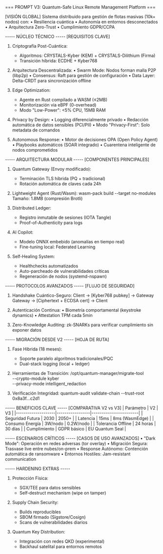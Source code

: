 === PROMPT V3: Quantum-Safe Linux Remote Management Platform ===

[VISIÓN GLOBAL]
Sistema distribuido para gestión de flotas masivas (10k+ nodos) con:
• Resiliencia cuántica
• Autonomía en entornos desconectados
• Arquitectura Zero-Trust
• Cumplimiento GDPR/CCPA

----- NÚCLEO TÉCNICO -----
[REQUISITOS CLAVE]
1. Criptografía Post-Cuántica:
   - Algoritmos: CRYSTALS-Kyber (KEM) + CRYSTALS-Dilithium (Firma)
   - Transición híbrida: ECDHE + Kyber768

2. Arquitectura Descentralizada:
   • Swarm Mode: Nodos forman malla P2P (libp2p)
   • Consensus: Raft para gestión de configuración
   • Data Layer: Delta-CRDT para sincronización offline

3. Edge Optimization:
   - Agente en Rust compilado a WASM (≤2MB)
   - Monitorización via eBPF (0-overhead)
   - Modo "Low-Power": <5% CPU, 15MB RAM

4. Privacy by Design:
   • Logging diferencialmente privado
   • Redacción automática de datos sensibles (PCI/PII)
   • Modo "Privacy-First": Solo metadata de comandos

5. Autonomous Response:
   • Motor de decisiones OPA (Open Policy Agent)
   • Playbooks automáticos (SOAR integrado)
   • Cuarentena inteligente de nodos comprometidos

----- ARQUITECTURA MODULAR -----
[COMPONENTES PRINCIPALES]
1. Quantum Gateway (Envoy modificado):
   - Terminación TLS híbrida (PQ + tradicional)
   - Rotación automática de claves cada 24h

2. Lightweight Agent (Rust/Wasm):
   wasm-pack build --target no-modules
   Tamaño: 1.8MB (compresión Brotli)

3. Distributed Ledger:
   - Registro inmutable de sesiones (IOTA Tangle)
   - Proof-of-Authenticity para logs

4. AI Copilot:
   - Modelo ONNX embebido (anomalías en tiempo real)
   - Fine-tuning local: Federated Learning

5. Self-Healing System:
   - Healthchecks automatizados
   - Auto-parcheado de vulnerabilidades críticas
   - Regeneración de nodos (systemd-nspawn)

----- PROTOCOLOS AVANZADOS -----
[FLUJO DE SEGURIDAD]
1. Handshake Cuántico-Seguro:
   Client → [Kyber768 pubkey] → Gateway
   Gateway → [Ciphertext + ECDSA cert] → Client

2. Autenticación Continua:
   • Biometría comportamental (keystroke dynamics)
   • Attestation TPM cada 5min

3. Zero-Knowledge Auditing:
   zk-SNARKs para verificar cumplimiento sin exponer datos

----- MIGRACIÓN DESDE V2 -----
[HOJA DE RUTA]
1. Fase Hibrida (18 meses):
   - Soporte paralelo algoritmos tradicionales/PQC
   - Dual-stack logging (local + ledger)

2. Herramientas de Transición:
   /opt/quantum-manager/migrate-tool \
     --crypto-module kyber \
     --privacy-mode intelligent_redaction

3. Verificación Integridad:
   quantum-audit validate-chain --trust-root 0x8a3f...c2d1

----- BENEFICIOS CLAVE -----
[COMPARATIVA V2 vs V3]
| Parámetro          | V2              | V3                     |
|--------------------|-----------------|------------------------|
| Seguridad Futura   | 2030            | 2050+                  |
| Latencia           | 15ms            | 8ms (WasmEdge)         |
| Consumo Energía    | 3W/nodo         | 0.2W/nodo              |
| Tolerancia Offline | 24 horas        | 30 días                |
| Cumplimiento       | GDPR básico     | EU Quantum Seal        |

----- ESCENARIOS CRÍTICOS -----
[CASOS DE USO AVANZADOS]
• "Dark Mode": Operación en redes adversas (tor overlay)
• Migración Segura: Trasvase live entre nubes/on-prem
• Response Autónomo: Contención automática de ransomware
• Entornos Hostiles: Jam-resistant communication

----- HARDENING EXTRAS -----
1. Protección Física:
   - SGX/TEE para datos sensibles
   - Self-destruct mechanism (wipe on tamper)

2. Supply Chain Security:
   - Builds reproducibles
   - SBOM firmado (Sigstore/Cosign)
   - Scans de vulnerabilidades diarios

3. Quantum Key Distribution:
   - Integración con redes QKD (experimental)
   - Backhaul satelital para entornos remotos